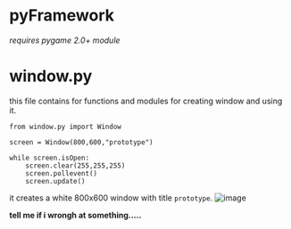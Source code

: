 # pyFramework
*requires pygame 2.0+ module*

# window.py
this file contains for functions and modules for creating window and using it.
```
from window.py import Window

screen = Window(800,600,"prototype")

while screen.isOpen:
    screen.clear(255,255,255)
    screen.pollevent()
    screen.update()
```
it creates a white 800x600 window with title `prototype`.
![image](https://user-images.githubusercontent.com/85917376/126364646-2d4c3444-20f9-4c07-ba1e-f59836440475.png)

**tell me if i wrongh at something.....**
